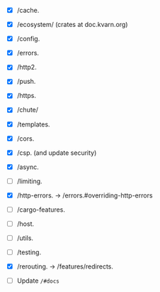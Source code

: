 - [x] /cache.
- [x] /ecosystem/ (crates at doc.kvarn.org)
- [x] /config.
- [x] /errors.
- [x] /http2.
- [x] /push.
- [x] /https.
- [x] /chute/
- [x] /templates.
- [x] /cors.
- [x] /csp. (and update security)
- [x] /async.
- [ ] /limiting.
- [x] /http-errors. -> /errors.#overriding-http-errors
- [ ] /cargo-features.
- [ ] /host.
- [ ] /utils.
- [ ] /testing.
- [x] /rerouting. -> /features/redirects.

- [ ] Update `/#docs`
